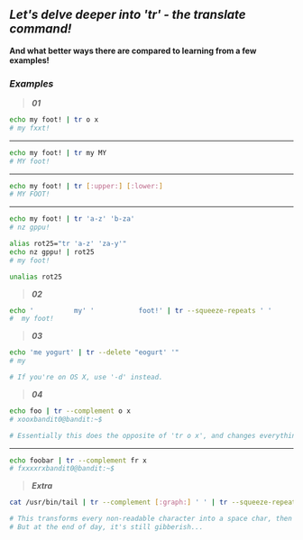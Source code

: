 ## _Let's delve deeper into 'tr' - the translate command!_

**And what better ways there are compared to learning from a few examples!**

### _Examples_

> **_01_**

```bash
echo my foot! | tr o x
# my fxxt!
```

---

```bash
echo my foot! | tr my MY
# MY foot!
```

---

```bash
echo my foot! | tr [:upper:] [:lower:]
# MY FOOT!
```

---

```bash
echo my foot! | tr 'a-z' 'b-za'
# nz gppu!

alias rot25="tr 'a-z' 'za-y'"
echo nz gppu! | rot25
# my foot!

unalias rot25
```

> **_02_**

```bash
echo '          my' '           foot!' | tr --squeeze-repeats ' '
#  my foot!
```

> **_03_**

```bash
echo 'me yogurt' | tr --delete "eogurt' '"
# my

# If you're on OS X, use '-d' instead.
```

> **_04_**

```bash
echo foo | tr --complement o x
# xooxbandit0@bandit:~$

# Essentially this does the opposite of 'tr o x', and changes everything that's NOT an 'o' to a 'x', including the newline character, which is why the output comes out on the same line as the new prompt.
```

---

```bash
echo foobar | tr --complement fr x
# fxxxxrxbandit0@bandit:~$
```

> **_Extra_**

```bash
cat /usr/bin/tail | tr --complement [:graph:] ' ' | tr --squeeze-repeats ' '

# This transforms every non-readable character into a space char, then squeezes the blanks spaces to make it more readable.
# But at the end of day, it's still gibberish...
```
